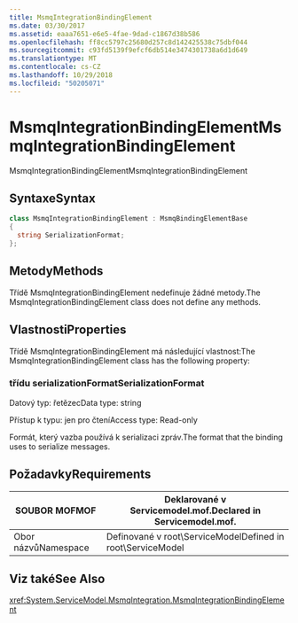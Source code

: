 ```yaml
---
title: MsmqIntegrationBindingElement
ms.date: 03/30/2017
ms.assetid: eaaa7651-e6e5-4fae-9dad-c1867d38b586
ms.openlocfilehash: ff8cc5797c25680d257c8d142425538c75dbf044
ms.sourcegitcommit: c93fd5139f9efcf6db514e3474301738a6d1d649
ms.translationtype: MT
ms.contentlocale: cs-CZ
ms.lasthandoff: 10/29/2018
ms.locfileid: "50205071"
---
```

# <a name="msmqintegrationbindingelement"></a><span data-ttu-id="42cb2-102">MsmqIntegrationBindingElement</span><span class="sxs-lookup"><span data-stu-id="42cb2-102">MsmqIntegrationBindingElement</span></span>
<span data-ttu-id="42cb2-103">MsmqIntegrationBindingElement</span><span class="sxs-lookup"><span data-stu-id="42cb2-103">MsmqIntegrationBindingElement</span></span>  
  
## <a name="syntax"></a><span data-ttu-id="42cb2-104">Syntaxe</span><span class="sxs-lookup"><span data-stu-id="42cb2-104">Syntax</span></span>  
  
```csharp  
class MsmqIntegrationBindingElement : MsmqBindingElementBase  
{  
  string SerializationFormat;  
};  
```  
  
## <a name="methods"></a><span data-ttu-id="42cb2-105">Metody</span><span class="sxs-lookup"><span data-stu-id="42cb2-105">Methods</span></span>  
 <span data-ttu-id="42cb2-106">Třídě MsmqIntegrationBindingElement nedefinuje žádné metody.</span><span class="sxs-lookup"><span data-stu-id="42cb2-106">The MsmqIntegrationBindingElement class does not define any methods.</span></span>  
  
## <a name="properties"></a><span data-ttu-id="42cb2-107">Vlastnosti</span><span class="sxs-lookup"><span data-stu-id="42cb2-107">Properties</span></span>  
 <span data-ttu-id="42cb2-108">Třídě MsmqIntegrationBindingElement má následující vlastnost:</span><span class="sxs-lookup"><span data-stu-id="42cb2-108">The MsmqIntegrationBindingElement class has the following property:</span></span>  
  
### <a name="serializationformat"></a><span data-ttu-id="42cb2-109">třídu serializationFormat</span><span class="sxs-lookup"><span data-stu-id="42cb2-109">SerializationFormat</span></span>  
 <span data-ttu-id="42cb2-110">Datový typ: řetězec</span><span class="sxs-lookup"><span data-stu-id="42cb2-110">Data type: string</span></span>  
  
 <span data-ttu-id="42cb2-111">Přístup k typu: jen pro čtení</span><span class="sxs-lookup"><span data-stu-id="42cb2-111">Access type: Read-only</span></span>  
  
 <span data-ttu-id="42cb2-112">Formát, který vazba používá k serializaci zpráv.</span><span class="sxs-lookup"><span data-stu-id="42cb2-112">The format that the binding uses to serialize messages.</span></span>  
  
## <a name="requirements"></a><span data-ttu-id="42cb2-113">Požadavky</span><span class="sxs-lookup"><span data-stu-id="42cb2-113">Requirements</span></span>  
  
|<span data-ttu-id="42cb2-114">SOUBOR MOF</span><span class="sxs-lookup"><span data-stu-id="42cb2-114">MOF</span></span>|<span data-ttu-id="42cb2-115">Deklarované v Servicemodel.mof.</span><span class="sxs-lookup"><span data-stu-id="42cb2-115">Declared in Servicemodel.mof.</span></span>|  
|---------|-----------------------------------|  
|<span data-ttu-id="42cb2-116">Obor názvů</span><span class="sxs-lookup"><span data-stu-id="42cb2-116">Namespace</span></span>|<span data-ttu-id="42cb2-117">Definované v root\ServiceModel</span><span class="sxs-lookup"><span data-stu-id="42cb2-117">Defined in root\ServiceModel</span></span>|  
  
## <a name="see-also"></a><span data-ttu-id="42cb2-118">Viz také</span><span class="sxs-lookup"><span data-stu-id="42cb2-118">See Also</span></span>  
 <xref:System.ServiceModel.MsmqIntegration.MsmqIntegrationBindingElement>
